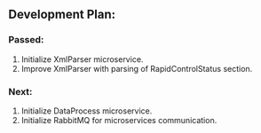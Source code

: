 ## Development Plan:
### Passed:
1. Initialize XmlParser microservice.
2. Improve XmlParser with parsing of RapidControlStatus section.
### Next:
1. Initialize DataProcess microservice.
2. Initialize RabbitMQ for microservices communication.